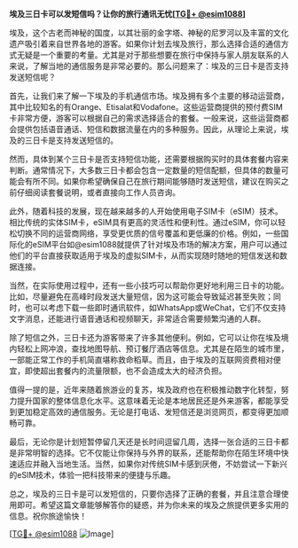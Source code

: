 **埃及三日卡可以发短信吗？让你的旅行通讯无忧[[TG💪+ @esim1088](https://t.me/s/esim1088)]**

埃及，这个古老而神秘的国度，以其壮丽的金字塔、神秘的尼罗河以及丰富的文化遗产吸引着来自世界各地的游客。如果你计划去埃及旅行，那么选择合适的通信方式无疑是一个重要的考量。尤其是对于那些想要在旅行中保持与家人朋友联系的人来说，了解当地的通信服务是非常必要的。那么问题来了：埃及的三日卡是否支持发送短信呢？

首先，让我们来了解一下埃及的手机通信市场。埃及拥有多个主要的移动运营商，其中比较知名的有Orange、Etisalat和Vodafone。这些运营商提供的预付费SIM卡非常方便，游客可以根据自己的需求选择适合的套餐。一般来说，这些运营商都会提供包括语音通话、短信和数据流量在内的多种服务。因此，从理论上来说，埃及的三日卡是支持发送短信的。

然而，具体到某个三日卡是否支持短信功能，还需要根据购买时的具体套餐内容来判断。通常情况下，大多数三日卡都会包含一定数量的短信配额，但具体的数量可能会有所不同。如果你希望确保自己在旅行期间能够随时发送短信，建议在购买之前仔细阅读套餐说明，或者直接向工作人员咨询。

此外，随着科技的发展，现在越来越多的人开始使用电子SIM卡（eSIM）技术。相比传统的实体SIM卡，eSIM具有更高的灵活性和便利性。通过eSIM，你可以轻松切换不同的运营商网络，享受更优质的信号覆盖和更低廉的价格。例如，一些国际化的eSIM平台如@esim1088就提供了针对埃及市场的解决方案，用户可以通过他们的平台直接获取适用于埃及的虚拟SIM卡，从而实现随时随地的短信发送和数据连接。

当然，在实际使用过程中，还有一些小技巧可以帮助你更好地利用三日卡的功能。比如，尽量避免在高峰时段发送大量短信，因为这可能会导致延迟甚至失败；同时，也可以考虑下载一些即时通讯软件，如WhatsApp或WeChat，它们不仅支持文字消息，还能进行语音通话和视频聊天，非常适合需要频繁沟通的人群。

除了短信之外，三日卡还为游客带来了许多其他便利。例如，它可以让你在埃及境内轻松上网冲浪，查找地图导航、预订餐厅酒店等信息。尤其是在陌生的城市里，一部能正常工作的手机简直堪称救命稻草。而且，由于埃及的互联网资费相对便宜，即使超出套餐内的流量限额，也不会造成太大的经济负担。

值得一提的是，近年来随着旅游业的复苏，埃及政府也在积极推动数字化转型，努力提升国家的整体信息化水平。这意味着无论是本地居民还是外来游客，都能享受到更加稳定高效的通信服务。无论是打电话、发短信还是浏览网页，都变得更加顺畅可靠。

最后，无论你是计划短暂停留几天还是长时间逗留几周，选择一张合适的三日卡都是非常明智的选择。它不仅能让你保持与外界的联系，还能帮助你在陌生环境中快速适应并融入当地生活。当然，如果你对传统SIM卡感到厌倦，不妨尝试一下新兴的eSIM技术，体验一把科技带来的便捷与乐趣。

总之，埃及的三日卡是可以发短信的，只要你选择了正确的套餐，并且注意合理使用即可。希望这篇文章能够解答你的疑惑，并为你未来的埃及之旅提供更多实用的信息。祝你旅途愉快！

[[TG💪+ @esim1088](https://t.me/s/esim1088) ![Image](https://i.postimg.cc/4NQfJmqS/Snipaste-2025-05-13-00-14-12.png)]